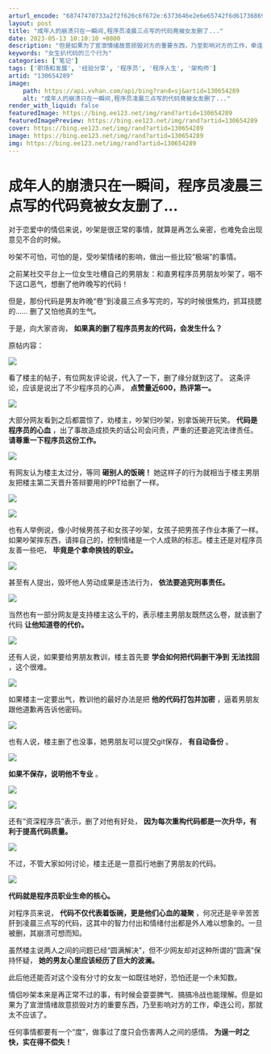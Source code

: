 ```yaml
---
arturl_encode: "68747470733a2f2f626c6f672e:6373646e2e6e65742f6d6173686962696e676a69616f79752f:61727469636c652f64657461696c732f313330363534323839"
layout: post
title: "成年人的崩溃只在一瞬间,程序员凌晨三点写的代码竟被女友删了..."
date: 2023-05-13 10:10:10 +0800
description: "但是如果为了宣泄情绪故意损毁对方的重要东西，乃至影响对方的工作，牵连公司，那就太不应该了。，何况还是辛辛苦苦肝到凌晨三点写的代码，这其中的智力付出和情绪付出都是外人难以想象的。一旦被删，其崩溃可想而知。看了楼主的帖子，有位网友评论说，代入了一下，删了缘分就到这了。但是，那份代码是男友昨晚“卷”到凌晨三点多写完的，写的时候很焦灼，抓耳挠腮的……对于恋爱中的情侣来说，吵架是很正常的事情，就算是再怎么亲密，也难免会出现意见不合的时候。吵架不可怕，可怕的是，受吵架情绪的影响，做出一些比较“极端”的事情。"
keywords: "女生扒代码的三个行为"
categories: ['笔记']
tags: ['职场和发展', '经验分享', '程序员', '程序人生', '架构师']
artid: "130654289"
image:
    path: https://api.vvhan.com/api/bing?rand=sj&artid=130654289
    alt: "成年人的崩溃只在一瞬间,程序员凌晨三点写的代码竟被女友删了..."
render_with_liquid: false
featuredImage: https://bing.ee123.net/img/rand?artid=130654289
featuredImagePreview: https://bing.ee123.net/img/rand?artid=130654289
cover: https://bing.ee123.net/img/rand?artid=130654289
image: https://bing.ee123.net/img/rand?artid=130654289
img: https://bing.ee123.net/img/rand?artid=130654289
---
```


# 成年人的崩溃只在一瞬间，程序员凌晨三点写的代码竟被女友删了...

对于恋爱中的情侣来说，吵架是很正常的事情，就算是再怎么亲密，也难免会出现意见不合的时候。

吵架不可怕，可怕的是，受吵架情绪的影响，做出一些比较“极端”的事情。

之前某社交平台上一位女生吐槽自己的男朋友：和直男程序员男朋友吵架了，咽不下这口恶气，想删了他昨晚写的代码！

但是，那份代码是男友昨晚“卷”到凌晨三点多写完的，写的时候很焦灼，抓耳挠腮的…… 删了又怕他真的生气。

于是，向大家咨询，
**如果真的删了程序员男友的代码，会发生什么？**

原帖内容：

![](https://i-blog.csdnimg.cn/blog_migrate/2fdedd83bdb612d9fb188cac312529b1.png)

看了楼主的帖子，有位网友评论说，代入了一下，删了缘分就到这了。 这条评论，应该是说出了不少程序员的心声，
**点赞量近600，热评第一。**

![](https://i-blog.csdnimg.cn/blog_migrate/bfb245cfe36336598b606b2f4707844b.jpeg)

大部分网友看到之后都震惊了，劝楼主，吵架归吵架，别拿饭碗开玩笑。
**代码是程序员的心血**
，出了事故造成损失的话公司会问责，严重的还要追究法律责任。
**请尊重一下程序员这份工作。**

![](https://i-blog.csdnimg.cn/blog_migrate/154a710d7c282c93bd80022addeed7f8.png)

有网友认为楼主太过分，等同
**砸别人的饭碗！**
她这样子的行为就相当于楼主男朋友把楼主第二天晋升答辩要用的PPT给删了一样。

![](https://i-blog.csdnimg.cn/blog_migrate/aa5fd0f040a157d032ce12b9b2989ec4.png)

![](https://i-blog.csdnimg.cn/blog_migrate/b90bec44b94930465fae19a82b5d434e.png)

也有人举例说，像小时候男孩子和女孩子吵架，女孩子把男孩子作业本撕了一样。如果吵架摔东西，请摔自己的，控制情绪是一个人成熟的标志。楼主还是对程序员友善一些吧，
**毕竟是个拿命换钱的职业。**

![](https://i-blog.csdnimg.cn/blog_migrate/8149dd3b5fb8218b63ede539575ea00c.png)

甚至有人提出，毁坏他人劳动成果是违法行为，
**依法要追究刑事责任。**

![](https://i-blog.csdnimg.cn/blog_migrate/c1704cfdbde3d4ccc8ed8a0a9143512b.png)

当然也有一部分网友是支持楼主这么干的，表示楼主男朋友既然这么卷，就该删了代码
**让他知道卷的代价。**

![](https://i-blog.csdnimg.cn/blog_migrate/a922ddd0f24633f009f8f03c71d756b4.png)

还有人说，如果要给男朋友教训，楼主首先要
**学会如何把代码删干净到**
**无法找回**
，这个很难。

![](https://i-blog.csdnimg.cn/blog_migrate/b356724e31794a50f72082bfe0ad1365.png)

如果楼主一定要出气，教训他的最好办法是把
**他的代码打包并加密**
，逼着男朋友跟他道歉再告诉他密码。

![](https://i-blog.csdnimg.cn/blog_migrate/c098faa71d88514290728e79aecbcd07.png)

也有人说，楼主删了也没事，她男朋友可以提交git保存，
**有自动备份**
。

![](https://i-blog.csdnimg.cn/blog_migrate/5328dc4809f2fb63896efda525540f43.jpeg)

**如果不保存，说明他不专业**
。

![](https://i-blog.csdnimg.cn/blog_migrate/1090f0d37374095e62983bc45de04988.png)

![](https://i-blog.csdnimg.cn/blog_migrate/75f4a9a166d87777f7991b09eae3c1d3.png)

还有“资深程序员”表示，删了对他有好处，
**因为每次重构代码都是一次升华，有利于提高代码质量。**

![](https://i-blog.csdnimg.cn/blog_migrate/b0dcb624557587cbb1d65e52425aa52f.png)

不过，不管大家如何讨论，楼主还是一意孤行地删了男朋友的代码。

![](https://i-blog.csdnimg.cn/blog_migrate/36bc024495c4949d2fdf1b9472cd5521.png)

**代码就是程序员职业生命的核心。**

对程序员来说，
**代码不仅代表着饭碗，更是他们心血的凝聚**
，何况还是辛辛苦苦肝到凌晨三点写的代码，这其中的智力付出和情绪付出都是外人难以想象的。一旦被删，其崩溃可想而知。

虽然楼主说两人之间的问题已经“圆满解决”，但不少网友却对这种所谓的“圆满”保持怀疑，
**她的男友心里应该经历了巨大的波澜。**

此后他还能否对这个没有分寸的女友一如既往地好，恐怕还是一个未知数。

情侣吵架本来是再正常不过的事，有时候会耍耍脾气、搞搞冷战也能理解。但是如果为了宣泄情绪故意损毁对方的重要东西，乃至影响对方的工作，牵连公司，那就太不应该了。

任何事情都要有一个“度”，做事过了度只会伤害两人之间的感情。
**为逞一时之快，实在得不偿失！**